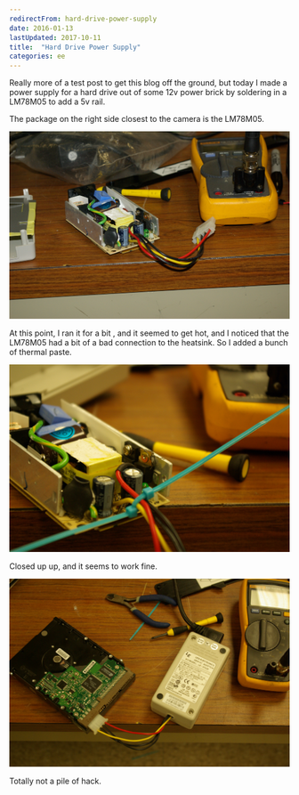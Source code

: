 ```yaml
---
redirectFrom: hard-drive-power-supply
date: 2016-01-13
lastUpdated: 2017-10-11
title:  "Hard Drive Power Supply"
categories: ee
---
```




Really more of a test post to get this blog off the ground, but today I made a power supply for a hard drive out of some 12v power brick by soldering in a LM78M05 to add a 5v rail.



The package on the right side closest to the camera is the LM78M05.

![power brick with wires for hard drive connector coming out](/assets/pages/hard-drive-power-supply/IMGP0020.JPG)

At this point, I ran it for a bit , and it seemed to get hot, and I noticed that the LM78M05 had a bit of a bad connection to the heatsink. So I added a bunch of thermal paste.

![strain relief](/assets/pages/hard-drive-power-supply/IMGP0026.JPG)

Closed up up, and it seems to work fine.

![all packaged up and in use](/assets/pages/hard-drive-power-supply/IMGP0027.JPG)

Totally not a pile of hack.
